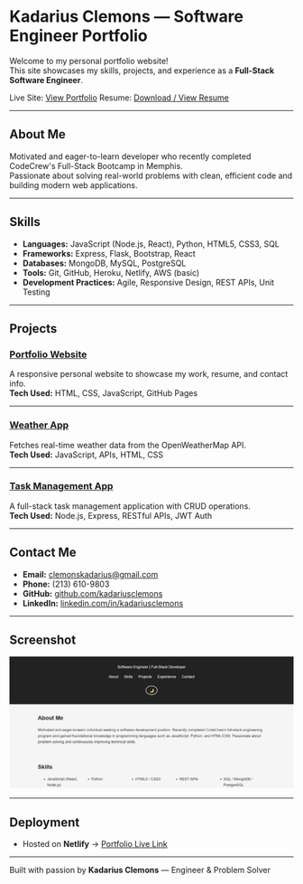 # Kadarius Clemons — Software Engineer Portfolio

Welcome to my personal portfolio website!  
This site showcases my skills, projects, and experience as a **Full-Stack Software Engineer**.  

Live Site: [View Portfolio](https://kadarius-portfolio.netlify.app/)
Resume: [Download / View Resume](https://kadariusclemons.github.io/portfolio/assets/kadarius-clemons.pdf)  

---

## About Me
Motivated and eager-to-learn developer who recently completed CodeCrew's Full-Stack Bootcamp in Memphis.  
Passionate about solving real-world problems with clean, efficient code and building modern web applications.  

---

## Skills
- **Languages:** JavaScript (Node.js, React), Python, HTML5, CSS3, SQL  
- **Frameworks:** Express, Flask, Bootstrap, React  
- **Databases:** MongoDB, MySQL, PostgreSQL  
- **Tools:** Git, GitHub, Heroku, Netlify, AWS (basic)  
- **Development Practices:** Agile, Responsive Design, REST APIs, Unit Testing  

---

## Projects

### [Portfolio Website](https://kadarius-portfolio.netlify.app/)
A responsive personal website to showcase my work, resume, and contact info.  
**Tech Used:** HTML, CSS, JavaScript, GitHub Pages  

---

### [Weather App](https://kadarius-weather.netlify.app/)
Fetches real-time weather data from the OpenWeatherMap API.  
**Tech Used:** JavaScript, APIs, HTML, CSS  

---

### [Task Management App](https://kadarius-todo.netlify.app/)
A full-stack task management application with CRUD operations.  
**Tech Used:** Node.js, Express, RESTful APIs, JWT Auth  

---

## Contact Me
- **Email:** [clemonskadarius@gmail.com](mailto:clemonskadarius@gmail.com)  
- **Phone:** (213) 610-9803
- **GitHub:** [github.com/kadariusclemons](https://github.com/kadariusclemons)  
- **LinkedIn:** [linkedin.com/in/kadariusclemons](https://linkedin.com/in/kadariusclemons)  

---

## Screenshot
![Portfolio Preview](assets/portfolio-screenshot.png)

---

## Deployment
- Hosted on **Netlify** → [Portfolio Live Link](https://kadarius-portfolio.netlify.app/)

---

Built with passion by **Kadarius Clemons** — Engineer & Problem Solver
